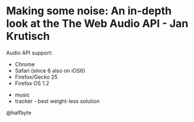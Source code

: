 Making some noise: An in-depth look at the The Web Audio API - Jan Krutisch
===========================================================================

Audio API support:
- Chrome
- Safari (since 6 also on iOS6)
- Firefox/Gecko 25
- Firefox OS 1.2

+ music
+ tracker - best weight-less solution

@halfbyte
